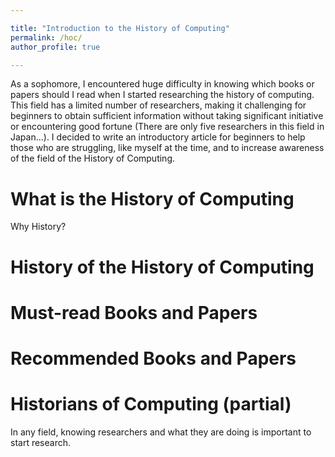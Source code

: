 ```yaml
---

title: "Introduction to the History of Computing"
permalink: /hoc/
author_profile: true

---
```


As a sophomore, I encountered huge difficulty in knowing which books or papers should I read when I started researching the history of computing. This field has a limited number of researchers, making it challenging for beginners to obtain sufficient information without taking significant initiative or encountering good fortune (There are only five researchers in this field in Japan...). I decided to write an introductory article for beginners to help those who are struggling, like myself at the time, and to increase awareness of the field of the History of Computing. 


What is the History of Computing
======
Why History?


History of the History of Computing
======


Must-read Books and Papers
======


Recommended Books and Papers
======


Historians of Computing (partial)
======
In any field, knowing researchers and what they are doing is important to start research.